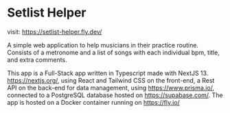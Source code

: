 # Setlist Helper

visit: https://setlist-helper.fly.dev/

A simple web application to help musicians in their practice routine. Consists of a metronome and a list of songs with each individual bpm, title, and extra comments.

This app is a Full-Stack app written in Typescript made with NextJS 13. https://nextjs.org/, using React and Tailwind CSS on the front-end, a Rest API on the back-end for data management, using https://www.prisma.io/, connected to a PostgreSQL database hosted on https://supabase.com/.
The app is hosted on a Docker container running on https://fly.io/